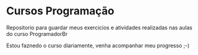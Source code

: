 # Cursos Programação
 Repositorio para guardar meus exercicios e atividades realizadas nas aulas do curso ProgramadorBr
 
 Estou faznedo o curso diariamente, venha acompanhar meu progresso ;-)
